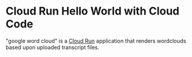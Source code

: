 # Cloud Run Hello World with Cloud Code

"google word cloud" is a [Cloud Run](https://cloud.google.com/run/docs) application that renders wordclouds based upon uploaded transcript files.
